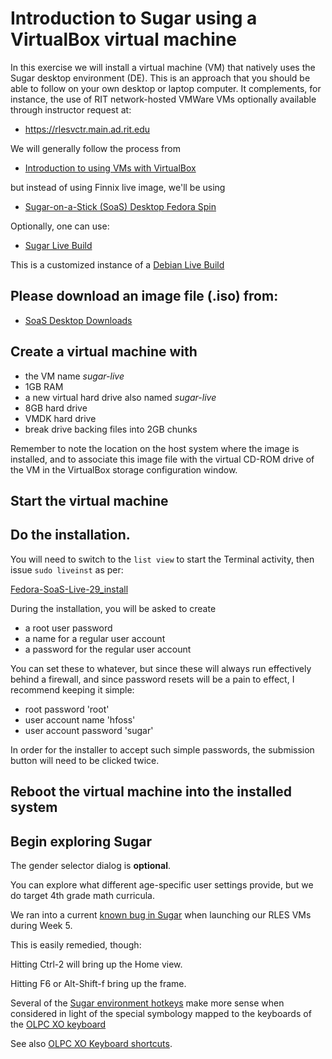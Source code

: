 
# Introduction to Sugar using a VirtualBox virtual machine

In this exercise we will install a virtual machine (VM) that natively uses the Sugar
desktop environment (DE). This is an approach that you should be able to
follow on your own desktop or laptop computer. It complements, for instance, the use of 
RIT network-hosted VMWare VMs optionally available through 
instructor request at:

  * https://rlesvctr.main.ad.rit.edu

We will generally follow the process from 

  * [Introduction to using VMs with VirtualBox](https://github.com/ritjoe/hfoss/wiki/vm-intro-vb-finnix)

but instead of using Finnix live image, we'll be using 

  * [Sugar-on-a-Stick (SoaS) Desktop Fedora Spin](https://spins.fedoraproject.org/soas/)

Optionally, one can use:

  * [Sugar Live Build](https://github.com/sugarlabs/sugar-live-build)

This is a customized instance of a [Debian Live Build](https://debian-live.alioth.debian.org/live-manual/stable/manual/html/live-manual.en.html#107)


## Please download an image file (.iso) from:

  * [SoaS Desktop Downloads](https://spins.fedoraproject.org/soas/download/index.html)

## Create a virtual machine with

  * the VM name *sugar-live*
  * 1GB RAM
  * a new virtual hard drive also named *sugar-live*
  * 8GB hard drive
  * VMDK hard drive
  * break drive backing files into 2GB chunks

Remember to note the location on the host system where the image is
installed, and to associate this image file with the virtual CD-ROM drive of
the VM in the VirtualBox storage configuration window.

## Start the virtual machine


## Do the installation.

You will need to switch to the `list view` to start the Terminal activity, 
then issue `sudo liveinst` as per:

[Fedora-SoaS-Live-29_install](https://wiki.sugarlabs.org/go/Fedora-SoaS-Live-29_install)

During the installation, you will be asked to create

  * a root user password
  * a name for a regular user account
  * a password for the regular user account

You can set these to whatever, but since these will always run effectively
behind a firewall, and since password resets will be a pain to effect, I
recommend keeping it simple:

  * root password 'root'
  * user account name 'hfoss'
  * user account password 'sugar'

In order for the installer to accept such simple passwords, the submission 
button will need to be clicked twice.

## Reboot the virtual machine into the installed system

## Begin exploring Sugar

The gender selector dialog is **optional**.

You can explore what different age-specific user settings provide, but we do 
target 4th grade math curricula.

We ran into a current [known bug in Sugar](https://github.com/sugarlabs/sugar/issues/776) when launching our RLES VMs during Week 5.

This is easily remedied, though: 

Hitting Ctrl-2 will bring up the Home view.

Hitting F6 or Alt-Shift-f bring up the frame.

Several of the [Sugar environment hotkeys](https://wiki.sugarlabs.org/go/Hotkeys)
make more sense when considered in light of the special symbology mapped to
the keyboards of the [OLPC XO keyboard](http://wiki.laptop.org/go/Keyboard)

See also [OLPC XO Keyboard shortcuts](http://wiki.laptop.org/go/Keyboard_shortcuts).


